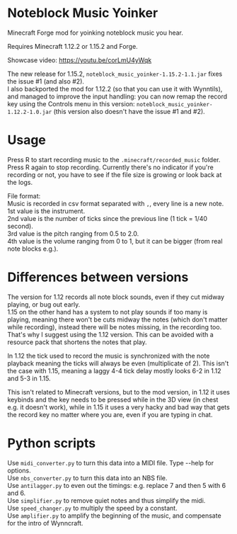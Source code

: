 # Noteblock Music Yoinker

 Minecraft Forge mod for yoinking noteblock music you hear.

Requires Minecraft 1.12.2 or 1.15.2 and Forge.

Showcase video: https://youtu.be/corLmU4yWqk

The new release for 1.15.2, `noteblock_music_yoinker-1.15.2-1.1.jar` fixes the issue #1 (and also #2).  
I also backported the mod for 1.12.2 (so that you can use it with Wynntils), and managed to improve the input handling: you can now remap the record key using the Controls menu in this version: `noteblock_music_yoinker-1.12.2-1.0.jar` (this version also doesn't have the issue #1 and #2).

# Usage

Press R to start recording music to the `.minecraft/recorded_music` folder. Press R again to stop recording. Currently there's no indicator if you're recording or not, you have to see if the file size is growing or look back at the logs.

File format:  
Music is recorded in csv format separated with `,`, every line is a new note.  
1st value is the instrument.  
2nd value is the number of ticks since the previous line (1 tick = 1/40 second).  
3rd value is the pitch ranging from 0.5 to 2.0.  
4th value is the volume ranging from 0 to 1, but it can be bigger (from real note blocks e.g.).  

# Differences between versions

The version for 1.12 records all note block sounds, even if they cut midway playing, or bug out early.  
1.15 on the other hand has a system to not play sounds if too many is playing, meaning there won't be cuts midway the notes (which don't matter while recording), instead there will be notes missing, in the recording too. That's why I suggest using the 1.12 version. This can be avoided with a resource pack that shortens the notes that play.

In 1.12 the tick used to record the music is synchronized with the note playback meaning the ticks will always be even (multiplicate of 2). This isn't the case with 1.15, meaning a laggy 4-4 tick delay mostly looks 6-2 in 1.12 and 5-3 in 1.15.  

This isn't related to Minecraft versions, but to the mod version, in 1.12 it uses keybinds and the key needs to be pressed while in the 3D view (in chest e.g. it doesn't work), while in 1.15 it uses a very hacky and bad way that gets the record key no matter where you are, even if you are typing in chat.

# Python scripts

Use `midi_converter.py` to turn this data into a MIDI file. Type --help for options.  
Use `nbs_converter.py` to turn this data into an NBS file.  
Use `antilagger.py` to even out the timings: e.g. replace 7 and then 5 with 6 and 6.  
Use `simplifier.py` to remove quiet notes and thus simplify the midi.  
Use `speed_changer.py` to multiply the speed by a constant.  
Use `amplifier.py` to amplify the beginning of the music, and compensate for the intro of Wynncraft.
